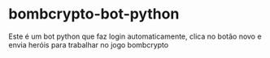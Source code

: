 # bombcrypto-bot-python
Este é um bot python que faz login automaticamente, clica no botão novo e envia heróis para trabalhar no jogo bombcrypto

